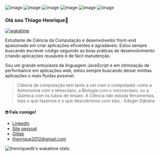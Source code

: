 ![image](https://img.shields.io/badge/JavaScript-F7DF1E?style=for-the-badge&logo=javascript&logoColor=black) ![image](https://img.shields.io/badge/TypeScript-007ACC?style=for-the-badge&logo=typescript&logoColor=white) ![image](https://img.shields.io/badge/Sass-CC6699?style=for-the-badge&logo=sass&logoColor=white) ![image](https://img.shields.io/badge/React-20232A?style=for-the-badge&logo=react&logoColor=61DAFB) ![image](https://img.shields.io/badge/React_Native-20232A?style=for-the-badge&logo=react&logoColor=61DAFB) ![image](https://img.shields.io/badge/Redux-593D88?style=for-the-badge&logo=redux&logoColor=white)

### Olá sou Thiago Henrique:wave:
[![wakatime](https://wakatime.com/badge/user/1a2392dc-040c-488f-8968-2d85b5101131.svg)](https://wakatime.com/@1a2392dc-040c-488f-8968-2d85b5101131)

Estudante de Ciência da Computação e desenvolvedor front-end apaixonado em criar aplicações eficientes e agradáveis. Estou sempre buscando escrever código seguindo as boas práticas de desenvolvimento criando aplicações reusáveis e de fácil manutenção.

Sou um grande entusiasta da linguagem JavaScript e em otimização de performance em aplicações web, estou sempre buscando deixar minhas aplicações o mais fluídas possível.

> Ciência da computação tem tanto a ver com o computador como a Astronomia com o telescópio, a Biologia com o microscópio, ou a Química com os tubos de ensaio. A Ciência não estuda ferramentas, mas o que fazemos e o que descobrimos com elas.- Edsger Dijkstra

<!-- ![Reeveng's github stats](https://github-readme-stats.vercel.app/api?username=thenriquedb&show_icons=true&title_color=fe2889&icon_color=fe2889&text_color=666&bg_color=fffff) -->

#### :nerd_face: Fale comigo!
- [LinkedIn](https://www.linkedin.com/in/thenriquedomingues/) 
- [Site pessoal](https://thiagodomingues.netlify.app/) 
- [Gitlab](https://gitlab.com/thenriquedb) 
- <thenrique2012@gmail.com>


![thenriquedb's wakatime stats](https://github-readme-stats.vercel.app/api/wakatime?username=thenriquedb&layout=compact&v=2&langs_count=12)
